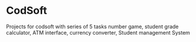 # CodSoft
Projects for codsoft with series of 5 tasks number game, student grade calculator, ATM interface, currency converter, Student management System
